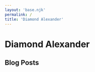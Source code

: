 ```yaml
---
layout: 'base.njk'
permalink: /
title: 'Diamond Alexander'
---
```


# Diamond Alexander

## Blog Posts
